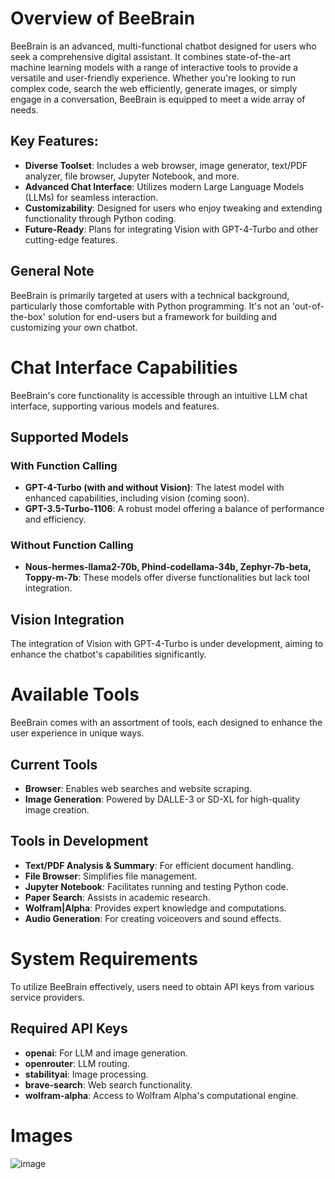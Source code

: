 # Overview of BeeBrain
BeeBrain is an advanced, multi-functional chatbot designed for users who seek a comprehensive digital assistant. It combines state-of-the-art machine learning models with a range of interactive tools to provide a versatile and user-friendly experience. Whether you're looking to run complex code, search the web efficiently, generate images, or simply engage in a conversation, BeeBrain is equipped to meet a wide array of needs.

## Key Features:
- **Diverse Toolset**: Includes a web browser, image generator, text/PDF analyzer, file browser, Jupyter Notebook, and more.
- **Advanced Chat Interface**: Utilizes modern Large Language Models (LLMs) for seamless interaction.
- **Customizability**: Designed for users who enjoy tweaking and extending functionality through Python coding.
- **Future-Ready**: Plans for integrating Vision with GPT-4-Turbo and other cutting-edge features.

## General Note
BeeBrain is primarily targeted at users with a technical background, particularly those comfortable with Python programming. It's not an 'out-of-the-box' solution for end-users but a framework for building and customizing your own chatbot.

# Chat Interface Capabilities
BeeBrain's core functionality is accessible through an intuitive LLM chat interface, supporting various models and features.

## Supported Models
### With Function Calling
- **GPT-4-Turbo (with and without Vision)**: The latest model with enhanced capabilities, including vision (coming soon).
- **GPT-3.5-Turbo-1106**: A robust model offering a balance of performance and efficiency.

### Without Function Calling
- **Nous-hermes-llama2-70b, Phind-codellama-34b, Zephyr-7b-beta, Toppy-m-7b**: These models offer diverse functionalities but lack tool integration.

## Vision Integration
The integration of Vision with GPT-4-Turbo is under development, aiming to enhance the chatbot's capabilities significantly.

# Available Tools
BeeBrain comes with an assortment of tools, each designed to enhance the user experience in unique ways.

## Current Tools
- **Browser**: Enables web searches and website scraping.
- **Image Generation**: Powered by DALLE-3 or SD-XL for high-quality image creation.

## Tools in Development
- **Text/PDF Analysis & Summary**: For efficient document handling.
- **File Browser**: Simplifies file management.
- **Jupyter Notebook**: Facilitates running and testing Python code.
- **Paper Search**: Assists in academic research.
- **Wolfram|Alpha**: Provides expert knowledge and computations.
- **Audio Generation**: For creating voiceovers and sound effects.

# System Requirements
To utilize BeeBrain effectively, users need to obtain API keys from various service providers.

## Required API Keys
- **openai**: For LLM and image generation.
- **openrouter**: LLM routing.
- **stabilityai**: Image processing.
- **brave-search**: Web search functionality.
- **wolfram-alpha**: Access to Wolfram Alpha's computational engine.

# Images 
![image](https://github.com/MartianInGreen/BeeBrain/assets/24570687/5aed7464-7af3-48a1-91df-2660e09eaca0)

